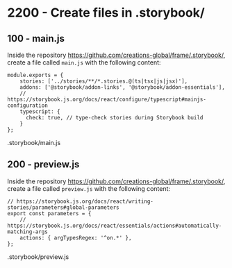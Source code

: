 # 2200 - Create files in .storybook/

## 100 - main.js

Inside the repository https://github.com/creations-global/frame/.storybook/, create a file called ```main.js``` with the following content:

```
module.exports = {
    stories: ['../stories/**/*.stories.@(ts|tsx|js|jsx)'],
    addons: ['@storybook/addon-links', '@storybook/addon-essentials'],
    // https://storybook.js.org/docs/react/configure/typescript#mainjs-configuration
    typescript: {
      check: true, // type-check stories during Storybook build
    }
};
```
.storybook/main.js

## 200 - preview.js

Inside the repository https://github.com/creations-global/frame/.storybook/, create a file called ```preview.js``` with the following content:

```
// https://storybook.js.org/docs/react/writing-stories/parameters#global-parameters
export const parameters = {
    // https://storybook.js.org/docs/react/essentials/actions#automatically-matching-args
    actions: { argTypesRegex: '^on.*' },
};
```
.storybook/preview.js
